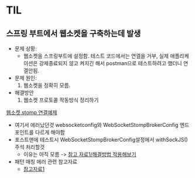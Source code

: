 # TIL
## 스프링 부트에서 웹소켓을 구축하는데 발생
- 문제 상황:
  - 웹소켓을 스프링부트에 설정함. 테스트 코드에서는 연결을 거부, 실제 애플리케이션은 강제종료되지 않고 켜지긴 해서 postman으로 테스트하려고 했더니 연결안됨.
- 문제 원인:
  1. 웹소켓을 정확히 모름.
- 해결방안
  1. 웹소켓 프로토콜 작동방식 정리하기

[웹소켓,stomp 연결예제](https://adjh54.tistory.com/573#3.%20Chrome%20%ED%99%95%EC%9E%A5%20%ED%94%84%EB%A1%9C%EA%B7%B8%EB%9E%A8%20%3A%20Web%20Socket%20Client-1-9)
- 여기서 에러났던것 websocketconfig와 WebSocketStompBrokerConfig 엔드포인트를 다르게 해야함
- 포스트맨에 테스트시 WebSocketStompBrokerConfig설정에서 withSockJS() 주석 처리할것
  - 이유는 아직 모름 -> [참고 자료1/해결방법 적용해보기](https://s00soo.tistory.com/79)
- 패턴 매칭 에러 관련 참고자료
  - [참고자료1](ttps://sum-mit45.tistory.com/entry/SPRINGBOOT-springmvcpathmatchmatching-strategy)